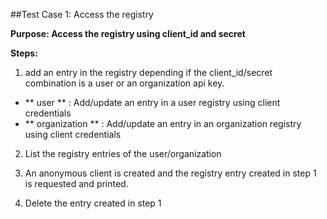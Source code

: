 ##Test Case 1: Access the registry

**Purpose: Access the registry using client_id and secret**

**Steps:**

1. add an entry in the registry depending if the client_id/secret combination is a user or an organization api key.
- ** user ** : Add/update an entry in a user registry using client credentials
- ** organization ** : Add/update an entry in an organization registry using client credentials

2. List the registry entries of the user/organization

3. An anonymous client is created and the registry entry created in step 1 is requested and printed.

4. Delete the entry created in step 1
